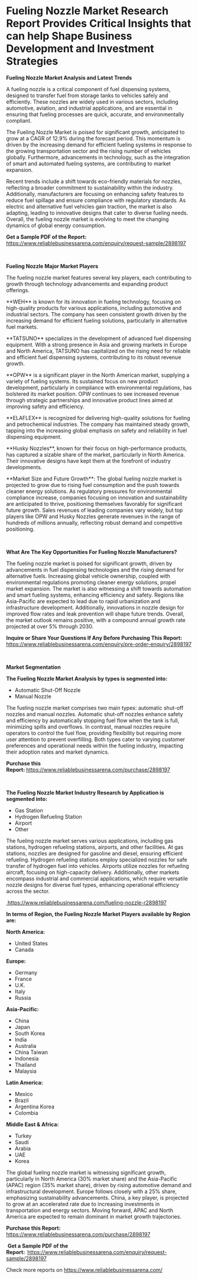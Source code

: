 <p><h1>Fueling Nozzle Market Research Report Provides Critical Insights that can help Shape Business Development and Investment Strategies</h1></p><p><strong>Fueling Nozzle Market Analysis and Latest Trends</strong></p>
<p><p>A fueling nozzle is a critical component of fuel dispensing systems, designed to transfer fuel from storage tanks to vehicles safely and efficiently. These nozzles are widely used in various sectors, including automotive, aviation, and industrial applications, and are essential in ensuring that fueling processes are quick, accurate, and environmentally compliant.</p><p>The Fueling Nozzle Market is poised for significant growth, anticipated to grow at a CAGR of 12.9% during the forecast period. This momentum is driven by the increasing demand for efficient fueling systems in response to the growing transportation sector and the rising number of vehicles globally. Furthermore, advancements in technology, such as the integration of smart and automated fueling systems, are contributing to market expansion.</p><p>Recent trends include a shift towards eco-friendly materials for nozzles, reflecting a broader commitment to sustainability within the industry. Additionally, manufacturers are focusing on enhancing safety features to reduce fuel spillage and ensure compliance with regulatory standards. As electric and alternative fuel vehicles gain traction, the market is also adapting, leading to innovative designs that cater to diverse fueling needs. Overall, the fueling nozzle market is evolving to meet the changing dynamics of global energy consumption.</p></p>
<p><strong>Get a Sample PDF of the Report:&nbsp;</strong> <a href="https://www.reliablebusinessarena.com/enquiry/request-sample/2898197?utm_campaign=3195&utm_medium=2&utm_source=Github&utm_content=ia&utm_term=15032025&utm_id=fueling-nozzle">https://www.reliablebusinessarena.com/enquiry/request-sample/2898197</a></p>
<p>&nbsp;</p>
<p><strong>Fueling Nozzle Major Market Players</strong></p>
<p><p>The fueling nozzle market features several key players, each contributing to growth through technology advancements and expanding product offerings. </p><p>**WEH** is known for its innovation in fueling technology, focusing on high-quality products for various applications, including automotive and industrial sectors. The company has seen consistent growth driven by the increasing demand for efficient fueling solutions, particularly in alternative fuel markets.</p><p>**TATSUNO** specializes in the development of advanced fuel dispensing equipment. With a strong presence in Asia and growing markets in Europe and North America, TATSUNO has capitalized on the rising need for reliable and efficient fuel dispensing systems, contributing to its robust revenue growth.</p><p>**OPW** is a significant player in the North American market, supplying a variety of fueling systems. Its sustained focus on new product development, particularly in compliance with environmental regulations, has bolstered its market position. OPW continues to see increased revenue through strategic partnerships and innovative product lines aimed at improving safety and efficiency.</p><p>**ELAFLEX** is recognized for delivering high-quality solutions for fueling and petrochemical industries. The company has maintained steady growth, tapping into the increasing global emphasis on safety and reliability in fuel dispensing equipment.</p><p>**Husky Nozzles**, known for their focus on high-performance products, has captured a sizable share of the market, particularly in North America. Their innovative designs have kept them at the forefront of industry developments.</p><p>**Market Size and Future Growth**: The global fueling nozzle market is projected to grow due to rising fuel consumption and the push towards cleaner energy solutions. As regulatory pressures for environmental compliance increase, companies focusing on innovation and sustainability are anticipated to thrive, positioning themselves favorably for significant future growth. Sales revenues of leading companies vary widely, but top players like OPW and Husky Nozzles generate revenues in the range of hundreds of millions annually, reflecting robust demand and competitive positioning.</p></p>
<p>&nbsp;</p>
<p><strong>What Are The Key Opportunities For Fueling Nozzle Manufacturers?</strong></p>
<p><p>The fueling nozzle market is poised for significant growth, driven by advancements in fuel dispensing technologies and the rising demand for alternative fuels. Increasing global vehicle ownership, coupled with environmental regulations promoting cleaner energy solutions, propel market expansion. The market is also witnessing a shift towards automation and smart fueling systems, enhancing efficiency and safety. Regions like Asia-Pacific are expected to lead due to rapid urbanization and infrastructure development. Additionally, innovations in nozzle design for improved flow rates and leak prevention will shape future trends. Overall, the market outlook remains positive, with a compound annual growth rate projected at over 5% through 2030.</p></p>
<p><strong>Inquire or Share Your Questions If Any Before Purchasing This Report:</strong> <a href="https://www.reliablebusinessarena.com/enquiry/pre-order-enquiry/2898197?utm_campaign=3195&utm_medium=2&utm_source=Github&utm_content=ia&utm_term=15032025&utm_id=fueling-nozzle">https://www.reliablebusinessarena.com/enquiry/pre-order-enquiry/2898197</a></p>
<p>&nbsp;</p>
<p><strong>Market Segmentation</strong></p>
<p><strong>The Fueling Nozzle Market Analysis by types is segmented into:</strong></p>
<p><ul><li>Automatic Shut-Off Nozzle</li><li>Manual Nozzle</li></ul></p>
<p><p>The fueling nozzle market comprises two main types: automatic shut-off nozzles and manual nozzles. Automatic shut-off nozzles enhance safety and efficiency by automatically stopping fuel flow when the tank is full, minimizing spills and overflows. In contrast, manual nozzles require operators to control the fuel flow, providing flexibility but requiring more user attention to prevent overfilling. Both types cater to varying customer preferences and operational needs within the fueling industry, impacting their adoption rates and market dynamics.</p></p>
<p><strong>Purchase this Report:&nbsp;</strong><a href="https://www.reliablebusinessarena.com/purchase/2898197?utm_campaign=3195&utm_medium=2&utm_source=Github&utm_content=ia&utm_term=15032025&utm_id=fueling-nozzle">https://www.reliablebusinessarena.com/purchase/2898197</a></p>
<p>&nbsp;</p>
<p><strong>The Fueling Nozzle Market Industry Research by Application is segmented into:</strong></p>
<p><ul><li>Gas Station</li><li>Hydrogen Refueling Station</li><li>Airport</li><li>Other</li></ul></p>
<p><p>The fueling nozzle market serves various applications, including gas stations, hydrogen refueling stations, airports, and other facilities. At gas stations, nozzles are designed for gasoline and diesel, ensuring efficient refueling. Hydrogen refueling stations employ specialized nozzles for safe transfer of hydrogen fuel into vehicles. Airports utilize nozzles for refueling aircraft, focusing on high-capacity delivery. Additionally, other markets encompass industrial and commercial applications, which require versatile nozzle designs for diverse fuel types, enhancing operational efficiency across the sector.</p></p>
<p><a href="https://www.reliablebusinessarena.com/fueling-nozzle-r2898197?utm_campaign=3195&utm_medium=2&utm_source=Github&utm_content=ia&utm_term=15032025&utm_id=fueling-nozzle">&nbsp;https://www.reliablebusinessarena.com/fueling-nozzle-r2898197</a></p>
<p><strong>In terms of Region, the Fueling Nozzle Market Players available by Region are:</strong></p>
<p>
    <p> <strong> North America: </strong>
        <ul>
            <li>United States</li>
            <li>Canada</li>
        </ul>
        </p> 
    <p> <strong> Europe: </strong>
        <ul>
            <li>Germany</li>
            <li>France</li>
            <li>U.K.</li>
            <li>Italy</li>
            <li>Russia</li>
        </ul>
        </p> 
    <p> <strong> Asia-Pacific: </strong>
        <ul>
            <li>China</li>
            <li>Japan</li>
            <li>South Korea</li>
            <li>India</li>
            <li>Australia</li>
            <li>China Taiwan</li>
            <li>Indonesia</li>
            <li>Thailand</li>
            <li>Malaysia</li>
        </ul>
        </p> 
    <p> <strong> Latin America: </strong>
        <ul>
            <li>Mexico</li>
            <li>Brazil</li>
            <li>Argentina Korea</li>
            <li>Colombia</li>
        </ul>
        </p> 
    <p> <strong> Middle East & Africa: </strong>
        <ul>
            <li>Turkey</li>
            <li>Saudi</li>
            <li>Arabia</li>
            <li>UAE</li>
            <li>Korea</li>
        </ul>
    </p>
    </p>
<p><p>The global fueling nozzle market is witnessing significant growth, particularly in North America (30% market share) and the Asia-Pacific (APAC) region (35% market share), driven by rising automotive demand and infrastructural development. Europe follows closely with a 25% share, emphasizing sustainability advancements. China, a key player, is projected to grow at an accelerated rate due to increasing investments in transportation and energy sectors. Moving forward, APAC and North America are expected to remain dominant in market growth trajectories.</p></p>
<p><strong>Purchase this Report: </strong><a href="https://www.reliablebusinessarena.com/purchase/2898197?utm_campaign=3195&utm_medium=2&utm_source=Github&utm_content=ia&utm_term=15032025&utm_id=fueling-nozzle">https://www.reliablebusinessarena.com/purchase/2898197</a></p>
<p>&nbsp;<strong>Get a Sample PDF of the Report:&nbsp;&nbsp;</strong><a href="https://www.reliablebusinessarena.com/enquiry/request-sample/2898197?utm_campaign=3195&utm_medium=2&utm_source=Github&utm_content=ia&utm_term=15032025&utm_id=fueling-nozzle">https://www.reliablebusinessarena.com/enquiry/request-sample/2898197</a></p>
<p><strong></strong></p>
<p>Check more reports on <a href="https://www.reliablebusinessarena.com/?utm_campaign=3195&utm_medium=2&utm_source=Github&utm_content=ia&utm_term=15032025&utm_id=fueling-nozzle">https://www.reliablebusinessarena.com/</a></p>